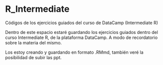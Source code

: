 # R_Intermediate
Códigos de los ejercicios guiados del curso de DataCamp (Intermediate R)

Dentro de este espacio estaré guardando los ejercicios guiados dentro del curso Intermediate R, 
de la plataforma DataCamp. A modo de recordatorio sobre la materia del mismo.

Los estoy creando y guardando en formato .RMmd, también veré la posibilidad de subir las ppt.
